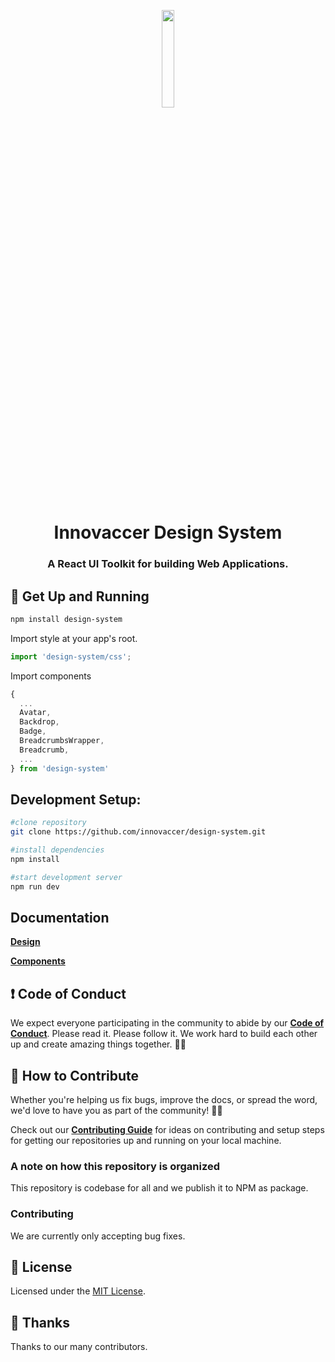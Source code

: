 <p align="center">
  <a href="#">
    <img alt="" src="https://innovaccer.com/static/image/site-logo/innovaccer-logo-black.svg" width="20%" />
  </a>
</p>
<h1 align="center">
  Innovaccer Design System
</h1>
<h3 align="center">
  A React  UI Toolkit for building Web Applications.
</h3>


## 🚀 Get Up and Running

```bash
npm install design-system
```
Import style at your app's root.

```js
import 'design-system/css';
```

Import components 

```js
{
  ...
  Avatar,
  Backdrop,
  Badge,
  BreadcrumbsWrapper,
  Breadcrumb,
  ...
} from 'design-system'

```

## Development Setup:

```bash
#clone repository
git clone https://github.com/innovaccer/design-system.git

#install dependencies
npm install

#start development server
npm run dev
```


## Documentation

**[Design](http://design.innovaccer.com)**

**[Components](https://innovaccer.github.io/design-system)**


## ❗ Code of Conduct

 We expect everyone participating in the community to abide by our [**Code of Conduct**](https://github.com/innovaccer/design-system/blob/master/CODE_OF_CONDUCT.md). Please read it. Please follow it. We work hard to build each other up and create amazing things together. 💪💜

## 🤝 How to Contribute

Whether you're helping us fix bugs, improve the docs, or spread the word, we'd love to have you as part of the community! :muscle::purple_heart:

Check out our [**Contributing Guide**](https://github.com/innovaccer/design-system/blob/master/CONTRIBUTING.md) for ideas on contributing and setup steps for getting our repositories up and running on your local machine.

### A note on how this repository is organized

This repository is codebase for all and we publish it to NPM as package.

### Contributing

We are currently only accepting bug fixes.

## :memo: License

Licensed under the [MIT License](https://github.com/innovaccer/design-system/blob/master/LICENSE).

## 💜 Thanks

Thanks to our many contributors.
